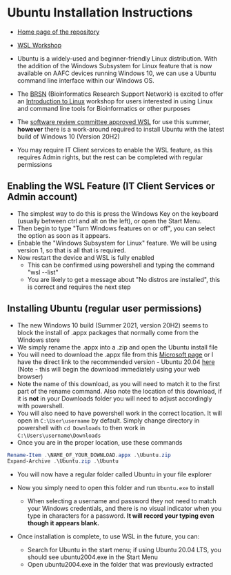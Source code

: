 # Ubuntu Installation Instructions

- [Home page of the repository](../README.md)
- [WSL Workshop](/WSL_workshop)

- Ubuntu is a widely-used and beginner-friendly Linux distribution. With the addition of the Windows Subsystem for Linux feature that is now available on AAFC devices running Windows 10, we can use a Ubuntu command line interface within our Windows OS.
- The [BRSN](https://collab.agr.gc.ca/co/BRS-SRB/SitePages/Home.aspx) (Bioinformatics Research Support Network) is excited to offer an [Introduction to Linux](https://gccode.ssc-spc.gc.ca/bioinformatics_aafc/training_documentation/intro_to_linux_workshop/-/blob/master/README.md) workshop for users interested in using Linux and command line tools for Bioinformatics or other purposes
- The [software review committee approved WSL](https://collab.agr.gc.ca/co/ndlm-gncob/Lists/Software%20List/AllItems.aspx?FilterField1=FL&FilterValue1=W) for use this summer, **however** there is a work-around required to install Ubuntu with the latest build of Windows 10 (Version 20H2)
- You may require IT Client services to enable the WSL feature, as this requires Admin rights, but the rest can be completed with regular permissions

## Enabling the WSL Feature (IT Client Services or Admin account)

- The simplest way to do this is press the Windows Key on the keyboard (usually between ctrl and alt on the left), or open the Start Menu.
- Then begin to type "Turn Windows features on or off", you can select the option as soon as it appears.
- Enbable the "Windows Subsystem for Linux" feature. We will be using version 1, so that is all that is required.
- Now restart the device and WSL is fully enabled
  - This can be confirmed using powershell and typing the command "wsl --list"
  - You are likely to get a message about "No distros are installed", this is correct and requires the next step

## Installing Ubuntu (regular user permissions)

- The new Windows 10 build (Summer 2021, version 20H2) seems to block the install of .appx packages that normally come from the Windows store
- We simply rename the .appx into a .zip and open the Ubuntu install file
- You will need to download the .appx file from this [Microsoft page](https://docs.microsoft.com/en-us/windows/wsl/install-manual) or I have the direct link to the recommended version - Ubuntu 20.04 [here](https://aka.ms/wslubuntu2004) (Note - this will begin the download immediately using your web browser)
- Note the name of this download, as you will need to match it to the first part of the rename command. Also note the location of this download, if it is **not** in your Downloads folder you will need to adjust accordingly with powershell.
- You will also need to have powershell work in the correct location. It will open in `C:\User\username` by default. Simply change directory in powershell with `cd Downloads` to then work in `C:\Users\username\Downloads`
- Once you are in the proper location, use these commands

```powershell
Rename-Item .\NAME_OF_YOUR_DOWNLOAD.appx .\Ubuntu.zip
Expand-Archive .\Ubuntu.zip .\Ubuntu
```

- You will now have a regular folder called Ubuntu in your file explorer
- Now you simply need to open this folder and run `Ubuntu.exe` to install
  - When selecting a username and password they not need to match your Windows credentials, and there is no visual indicator when you type in characters for a password. **It will record your typing even though it appears blank.**

- Once installation is complete, to use WSL in the future, you can:
  - Search for Ubuntu in the start menu; if using Ubuntu 20.04 LTS, you should see ubuntu2004.exe in the Start Menu
  - Open ubuntu2004.exe in the folder that was previously extracted
